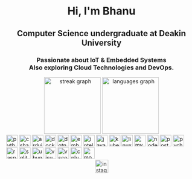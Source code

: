 <h1 align="center">Hi, I'm Bhanu</h1> <h2 align="center">Computer Science undergraduate at Deakin University</h2> <h3 align="center">Passionate about IoT & Embedded Systems<br>Also exploring Cloud Technologies and DevOps.</h3> <div align="center"> <img src="https://streak-stats.demolab.com?user=TechJesus1&locale=en&mode=daily&theme=dracula&hide_border=false&border_radius=5" height="150" alt="streak graph" /> <img src="https://github-readme-stats.vercel.app/api/top-langs?username=TechJesus1&locale=en&hide_title=false&layout=compact&card_width=320&langs_count=5&theme=dracula&hide_border=false" height="150" alt="languages graph" /> </div> <div align="left"> <img src="https://cdn.jsdelivr.net/gh/devicons/devicon/icons/python/python-original.svg" height="30" alt="python logo" /> <img src="https://cdn.jsdelivr.net/gh/devicons/devicon/icons/csharp/csharp-original.svg" height="30" alt="csharp logo" /> <img src="https://cdn.jsdelivr.net/gh/devicons/devicon/icons/arduino/arduino-original.svg" height="30" alt="arduino logo" /> <img src="https://cdn.jsdelivr.net/gh/devicons/devicon/icons/docker/docker-original.svg" height="30" alt="docker logo" /> <img src="https://cdn.jsdelivr.net/gh/devicons/devicon/icons/dotnetcore/dotnetcore-original.svg" height="30" alt="dotnetcore logo" /> <img src="https://cdn.jsdelivr.net/gh/devicons/devicon/icons/embeddedc/embeddedc-original.svg" height="30" alt="embeddedc logo" /> <img src="https://cdn.jsdelivr.net/gh/devicons/devicon/icons/intellij/intellij-original.svg" height="30" alt="intellij logo" /> <img src="https://cdn.jsdelivr.net/gh/devicons/devicon/icons/java/java-original.svg" height="30" alt="java logo" /> <img src="https://cdn.jsdelivr.net/gh/devicons/devicon/icons/kubernetes/kubernetes-plain.svg" height="30" alt="kubernetes logo" /> <img src="https://cdn.jsdelivr.net/gh/devicons/devicon/icons/linux/linux-original.svg" height="30" alt="linux logo" /> <img src="https://cdn.jsdelivr.net/gh/devicons/devicon/icons/mysql/mysql-original.svg" height="30" alt="mysql logo" /> <img src="https://cdn.jsdelivr.net/gh/devicons/devicon/icons/nodejs/nodejs-original.svg" height="30" alt="nodejs logo" /> <img src="https://cdn.jsdelivr.net/gh/devicons/devicon/icons/postgresql/postgresql-original.svg" height="30" alt="postgresql logo" /> <img src="https://cdn.jsdelivr.net/gh/devicons/devicon/icons/pycharm/pycharm-original.svg" height="30" alt="pycharm logo" /> <img src="https://cdn.jsdelivr.net/gh/devicons/devicon/icons/raspberrypi/raspberrypi-original.svg" height="30" alt="raspberrypi logo" /> <img src="https://cdn.jsdelivr.net/gh/devicons/devicon/icons/sqlite/sqlite-original.svg" height="30" alt="sqlite logo" /> <img src="https://cdn.jsdelivr.net/gh/devicons/devicon/icons/ubuntu/ubuntu-plain.svg" height="30" alt="ubuntu logo" /> <img src="https://cdn.jsdelivr.net/gh/devicons/devicon/icons/visualstudio/visualstudio-plain.svg" height="30" alt="visualstudio logo" /> <img src="https://cdn.jsdelivr.net/gh/devicons/devicon/icons/vscode/vscode-original.svg" height="30" alt="vscode logo" /> <img src="https://cdn.jsdelivr.net/gh/devicons/devicon/icons/cplusplus/cplusplus-original.svg" height="30" alt="cplusplus logo" /> <img src="https://cdn.jsdelivr.net/gh/devicons/devicon/icons/mongodb/mongodb-original.svg" height="30" alt="mongodb logo" /> </div> <div align="center"> <a href="https://www.instagram.com/bhanupratapx/" target="_blank"> <img src="https://img.shields.io/static/v1?message=Instagram&logo=instagram&label=&color=E4405F&logoColor=white&labelColor=&style=for-the-badge" height="35" alt="instagram logo" /> </a> </div>
